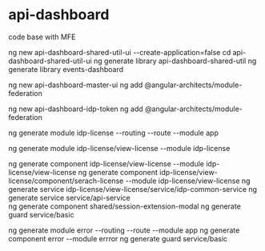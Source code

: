 # api-dashboard
code base with MFE


ng new api-dashboard-shared-util-ui --create-application=false
cd api-dashboard-shared-util-ui
ng generate library api-dashboard-shared-util
ng generate library events-dashboard




ng new api-dashboard-master-ui
ng add @angular-architects/module-federation


ng new api-dashboard-idp-token
ng add @angular-architects/module-federation

ng generate module idp-license --routing --route  --module app

ng generate module idp-license/view-license   --module idp-license

ng generate component idp-license/view-license  --module idp-license/view-license
ng generate component idp-license/view-license/component/serach-license  --module idp-license/view-license
ng generate service idp-license/view-license/service/idp-common-service
ng generate service service/api-service   
ng generate component shared/session-extension-modal 
ng generate guard service/basic





ng generate module error --routing --route  --module app
ng generate component error  --module errror
ng generate guard service/basic
